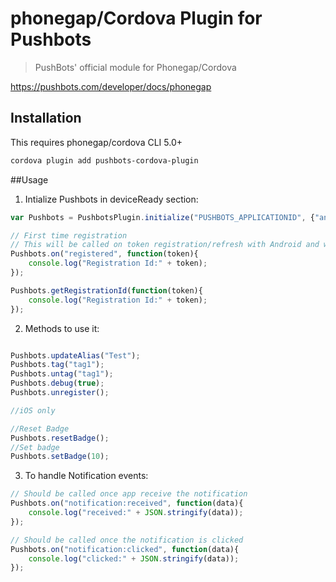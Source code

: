 # phonegap/Cordova Plugin for Pushbots

> PushBots' official module for Phonegap/Cordova

https://pushbots.com/developer/docs/phonegap

## Installation

This requires phonegap/cordova CLI 5.0+

```bash
cordova plugin add pushbots-cordova-plugin
```

##Usage

1. Intialize Pushbots in deviceReady section:
```javascript
var Pushbots = PushbotsPlugin.initialize("PUSHBOTS_APPLICATIONID", {"android":{"sender_id":"SENDER_ID"}});

// First time registration
// This will be called on token registration/refresh with Android and with every runtime with iOS
Pushbots.on("registered", function(token){
	console.log("Registration Id:" + token);
});

Pushbots.getRegistrationId(function(token){
	console.log("Registration Id:" + token);
});
```


2. Methods to use it:
```javascript

Pushbots.updateAlias("Test");
Pushbots.tag("tag1");
Pushbots.untag("tag1");
Pushbots.debug(true);
Pushbots.unregister();

//iOS only

//Reset Badge
Pushbots.resetBadge();
//Set badge
Pushbots.setBadge(10);
 ```
 
 
 3. To handle Notification events:

```javascript
// Should be called once app receive the notification
Pushbots.on("notification:received", function(data){
	console.log("received:" + JSON.stringify(data));
});

// Should be called once the notification is clicked
Pushbots.on("notification:clicked", function(data){
	console.log("clicked:" + JSON.stringify(data));
});
 ```